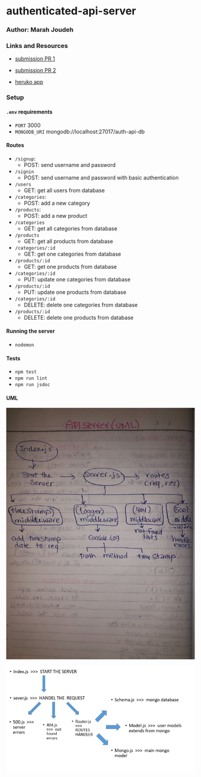 # authenticated-api-server

### Author: Marah Joudeh

### Links and Resources

- [submission PR 1](https://github.com/marah-401-advanced-javascript/authenticated-api-server/pull/1)

- [submission PR 2](https://github.com/marah-401-advanced-javascript/authenticated-api-server/pull/2)

- [heruko app](https://auth-api-marah.herokuapp.com/)


### Setup

#### `.env` requirements

- `PORT` 3000
- `MONGODB_URI` mongodb://localhost:27017/auth-api-db

#### Routes

- `/signup`:
  * POST: send username and password 
- `/signin`
  * POST: send username and password with basic authentication
- `/users`
  * GET: get all users from database
- `/categories`:
  * POST: add a new category 
- `/products`:
  * POST: add a new product 
- `/categories`
  * GET: get all categories from database
- `/products`
  * GET: get all products from database
- `/categories/:id`
  * GET: get one categories from database
- `/products/:id`
  * GET: get one products from database
- `/categories/:id`
  * PUT: update one categories from database
- `/products/:id`
  * PUT: update one products from database
- `/categories/:id`
  * DELETE: delete one categories from database
- `/products/:id`
  * DELETE: delete one products from database


#### Running the server

- `nodemon`

#### Tests

- `npm test`
- `npm run lint`
- `npm run jsdoc`

#### UML

![UML](/assets/uml.jpg)

![UML](/assets/uml11.PNG)





